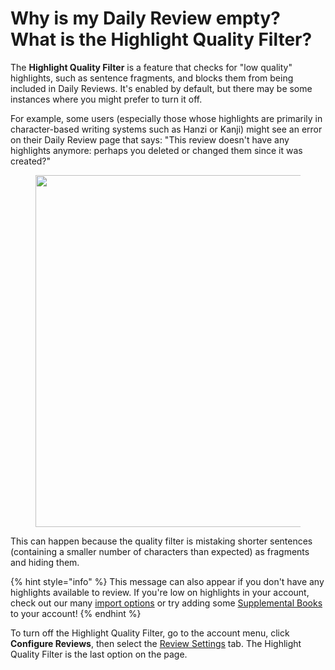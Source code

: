 # Why is my Daily Review empty? What is the Highlight Quality Filter?

The **Highlight Quality Filter** is a feature that checks for "low quality" highlights, such as sentence fragments, and blocks them from being included in Daily Reviews. It's enabled by default, but there may be some instances where you might prefer to turn it off.

For example, some users (especially those whose highlights are primarily in character-based writing systems such as Hanzi or Kanji) might see an error on their Daily Review page that says: "This review doesn't have any highlights anymore: perhaps you deleted or changed them since it was created?"

<figure><img src="../.gitbook/assets/image (17).png" alt="" width="563"><figcaption></figcaption></figure>

This can happen because the quality filter is mistaking shorter sentences (containing a smaller number of characters than expected) as fragments and hiding them.

{% hint style="info" %}
This message can also appear if you don't have any highlights available to review. If you're low on highlights in your account, check out our many [import options](../importing-highlights/what-highlight-sources-does-readwise-support/) or try adding some [Supplemental Books](../general/how-do-i-use-readwise-if-i-dont-have-that-many-highlights-yet.md) to your account!
{% endhint %}

To turn off the Highlight Quality Filter, go to the account menu, click **Configure Reviews**, then select the [Review Settings](https://readwise.io/configure/review) tab. The Highlight Quality Filter is the last option on the page.

<figure><img src="../.gitbook/assets/image (18).png" alt=""><figcaption></figcaption></figure>
